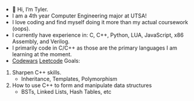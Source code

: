 - 👋 Hi, I’m Tyler.
- I am a 4th year Computer Engineering major at UTSA!
- I love coding and find myself doing it more than my actual coursework (oops). 
- I currently have experience in: C, C++, Python, LUA, JavaScript, x86 Assembly, and Verilog.
- I primarily code in C/C++ as those are the primary languages I am learning at the moment.
- [Codewars](https://www.codewars.com/users/Ty700) [Leetcode](https://leetcode.com/Ty700/)
Goals: 
1. Sharpen C++ skills.
     - Inheritance, Templates, Polymorphism
2. How to use C++ to form and manipulate data structures
     - BSTs, Linked Lists, Hash Tables, etc
